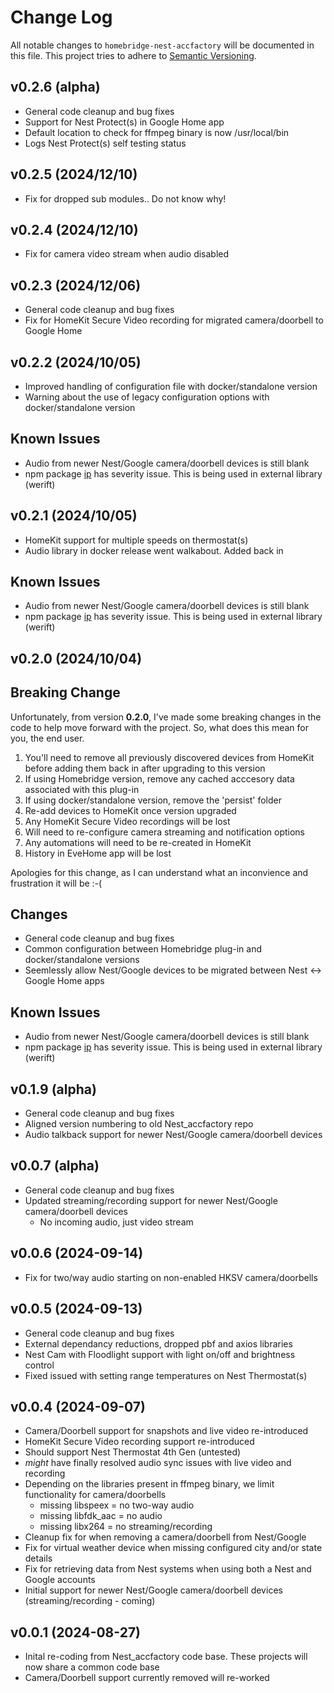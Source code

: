 # Change Log

All notable changes to `homebridge-nest-accfactory` will be documented in this file. This project tries to adhere to [Semantic Versioning](http://semver.org/).

## v0.2.6 (alpha)

- General code cleanup and bug fixes
- Support for Nest Protect(s) in Google Home app
- Default location to check for ffmpeg binary is now /usr/local/bin
- Logs Nest Protect(s) self testing status

## v0.2.5 (2024/12/10)

- Fix for dropped sub modules.. Do not know why!

## v0.2.4 (2024/12/10)

- Fix for camera video stream when audio disabled

## v0.2.3 (2024/12/06)

- General code cleanup and bug fixes
- Fix for HomeKit Secure Video recording for migrated camera/doorbell to Google Home

## v0.2.2 (2024/10/05)

- Improved handling of configuration file with docker/standalone version
- Warning about the use of legacy configuration options with docker/standalone version

## Known Issues

- Audio from newer Nest/Google camera/doorbell devices is still blank
- npm package [ip](https://github.com/advisories/GHSA-2p57-rm9w-gvfp) has severity issue. This is being used in external library (werift)

## v0.2.1 (2024/10/05)

- HomeKit support for multiple speeds on thermostat(s)
- Audio library in docker release went walkabout. Added back in

## Known Issues

- Audio from newer Nest/Google camera/doorbell devices is still blank
- npm package [ip](https://github.com/advisories/GHSA-2p57-rm9w-gvfp) has severity issue. This is being used in external library (werift)

## v0.2.0 (2024/10/04)

## Breaking Change

Unfortunately, from version **0.2.0**, I've made some breaking changes in the code to help move forward with the project. 
So, what does this mean for you, the end user.
1) You'll need to remove all previously discovered devices from HomeKit before adding them back in after upgrading to this version
2) If using Homebridge version, remove any cached acccesory data associated with this plug-in
3) If using docker/standalone version, remove the 'persist' folder
4) Re-add devices to HomeKit once version upgraded
5) Any HomeKit Secure Video recordings will be lost
6) Will need to re-configure camera streaming and notification options
6) Any automations will need to be re-created in HomeKit
7) History in EveHome app will be lost

Apologies for this change, as I can understand what an inconvience and frustration it will be :-(

## Changes

- General code cleanup and bug fixes
- Common configuration between Homebridge plug-in and docker/standalone versions
- Seemlessly allow Nest/Google devices to be migrated between Nest <-> Google Home apps

## Known Issues

- Audio from newer Nest/Google camera/doorbell devices is still blank
- npm package [ip](https://github.com/advisories/GHSA-2p57-rm9w-gvfp) has severity issue. This is being used in external library (werift)


## v0.1.9 (alpha)

- General code cleanup and bug fixes
- Aligned version numbering to old Nest_accfactory repo
- Audio talkback support for newer Nest/Google camera/doorbell devices

## v0.0.7 (alpha)

- General code cleanup and bug fixes
- Updated streaming/recording support for newer Nest/Google camera/doorbell devices
    - No incoming audio, just video stream

## v0.0.6 (2024-09-14)

- Fix for two/way audio starting on non-enabled HKSV camera/doorbells

## v0.0.5 (2024-09-13)

- General code cleanup and bug fixes
- External dependancy reductions, dropped pbf and axios libraries
- Nest Cam with Floodlight support with light on/off and brightness control
- Fixed issued with setting range temperatures on Nest Thermostat(s)

## v0.0.4 (2024-09-07)

- Camera/Doorbell support for snapshots and live video re-introduced
- HomeKit Secure Video recording support re-introduced
- Should support Nest Thermostat 4th Gen (untested)
- *might* have finally resolved audio sync issues with live video and recording
- Depending on the libraries present in ffmpeg binary, we limit functionality for camera/doorbells
    - missing libspeex = no two-way audio
    - missing libfdk_aac = no audio
    - missing libx264 = no streaming/recording
- Cleanup fix for when removing a camera/doorbell from Nest/Google
- Fix for virtual weather device when missing configured city and/or state details
- Fix for retrieving data from Nest systems when using both a Nest and Google accounts
- Initial support for newer Nest/Google camera/doorbell devices (streaming/recording - coming)

## v0.0.1 (2024-08-27)

- Inital re-coding from Nest_accfactory code base. These projects will now share a common code base
- Camera/Doorbell support currently removed will re-worked
